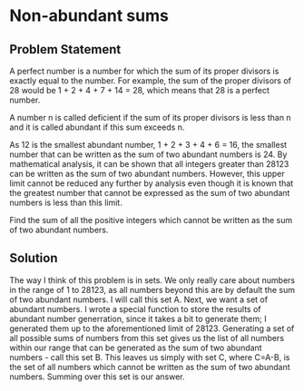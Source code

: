 # Non-abundant sums

## Problem Statement

A perfect number is a number for which the sum of its proper divisors is exactly equal to the number. For example, the sum of the proper divisors of 28 would be 1 + 2 + 4 + 7 + 14 = 28, which means that 28 is a perfect number.

A number n is called deficient if the sum of its proper divisors is less than n and it is called abundant if this sum exceeds n.

As 12 is the smallest abundant number, 1 + 2 + 3 + 4 + 6 = 16, the smallest number that can be written as the sum of two abundant numbers is 24. By mathematical analysis, it can be shown that all integers greater than 28123 can be written as the sum of two abundant numbers. However, this upper limit cannot be reduced any further by analysis even though it is known that the greatest number that cannot be expressed as the sum of two abundant numbers is less than this limit.

Find the sum of all the positive integers which cannot be written as the sum of two abundant numbers.

## Solution

The way I think of this problem is in sets. We only really care about numbers in the range of 1 to 28123, as all numbers beyond this are by default the sum of two abundant numbers. I will call this set A. Next, we want a set of abundant numbers. I wrote a special function to store the results of abundant number generration, since it takes a bit to generate them; I generated them up to the aforementioned limit of 28123. Generating a set of all possible sums of numbers from this set gives us the list of all numbers within our range that can be generated as the sum of two abundant numbers - call this set B. This leaves us simply with set C, where C=A-B, is the set of all numbers which cannot be written as the sum of two abundant numbers. Summing over this set is our answer.
